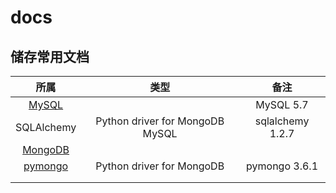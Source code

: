 # docs
## 储存常用文档

|所属|类型|备注|
|:-:|:-:|:-:|
|[MySQL](https://dev.mysql.com/doc/refman/5.7/en/)||MySQL 5.7|
|SQLAlchemy|Python driver for MongoDB MySQL|sqlalchemy 1.2.7|
|[MongoDB](https://docs.mongodb.com)|||
|[pymongo](http://api.mongodb.com/python/current/)|Python driver for MongoDB|pymongo 3.6.1|
||||
||||
